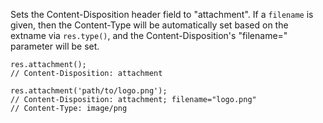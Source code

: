 Sets the Content-Disposition header field to "attachment". If a <code>filename</code> is given, then the Content-Type will be automatically set based on the extname via <code>res.type()</code>, and the Content-Disposition's "filename=" parameter will be set.

```
res.attachment();
// Content-Disposition: attachment

res.attachment('path/to/logo.png');
// Content-Disposition: attachment; filename="logo.png"
// Content-Type: image/png
```
